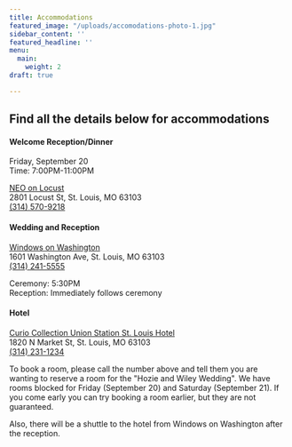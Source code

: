```yaml
---
title: Accommodations
featured_image: "/uploads/accomodations-photo-1.jpg"
sidebar_content: ''
featured_headline: ''
menu:
  main:
    weight: 2
draft: true

---
```

## Find all the details below for accommodations

#### Welcome Reception/Dinner

Friday, September 20  
Time: 7:00PM-11:00PM

[NEO on Locust](http://neostl.com/)  
2801 Locust St, St. Louis, MO 63103  
[(314) 570-9218](tel:3145709218)

#### Wedding and Reception

[Windows on Washington](https://wowbanquets.com/)  
1601 Washington Ave, St. Louis, MO 63103  
[(314) 241-5555](tel:3142415555)

Ceremony: 5:30PM  
Reception: Immediately follows ceremony

#### Hotel

[Curio Collection Union Station St. Louis Hotel](https://curiocollection3.hilton.com/en/hotels/missouri/st-louis-union-station-hotel-curio-collection-by-hilton-STLCUQQ/index.html)  
1820 N Market St, St. Louis, MO 63103  
[(](tel:3142311234 "Call via Hangouts")[314) 231-1234](tel:3142311234 "Call")

To book a room, please call the number above and tell them you are wanting to reserve a room for the "Hozie and Wiley Wedding". We have rooms blocked for Friday (September 20) and Saturday (September 21). If you come early you can try booking a room earlier, but they are not guaranteed.

Also, there will be a shuttle to the hotel from Windows on Washington after the reception.